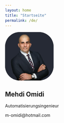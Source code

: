 ```yaml
---
layout: home
title: "Startseite"
permalink: /de/
---
```


<aside class="sidebar">
  <img src="/assets/images/profile.png" alt="Profile" style="width:160px; height:160px; border-radius:30%; object-fit:cover; background-color: #3d3c38;">


  <h2>Mehdi Omidi</h2>
  <p>Automatisierungsingenieur</p>
  <p>m-omidi@hotmail.com</p>
</aside>

